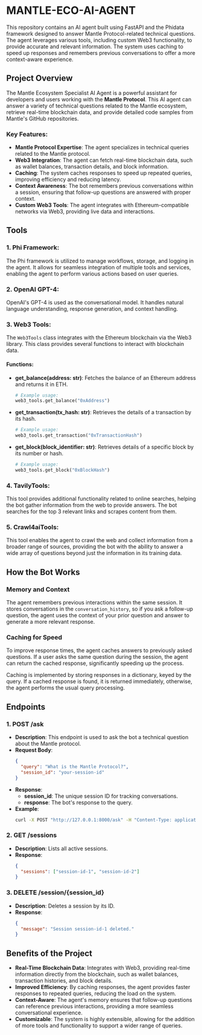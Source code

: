 ﻿# MANTLE-ECO-AI-AGENT

This repository contains an AI agent built using FastAPI and the Phidata framework designed to answer Mantle Protocol-related technical questions. The agent leverages various tools, including custom Web3 functionality, to provide accurate and relevant information. The system uses caching to speed up responses and remembers previous conversations to offer a more context-aware experience.

## Project Overview

The Mantle Ecosystem Specialist AI Agent is a powerful assistant for developers and users working with the **Mantle Protocol**. This AI agent can answer a variety of technical questions related to the Mantle ecosystem, retrieve real-time blockchain data, and provide detailed code samples from Mantle's GitHub repositories.

### Key Features:
- **Mantle Protocol Expertise**: The agent specializes in technical queries related to the Mantle protocol.
- **Web3 Integration**: The agent can fetch real-time blockchain data, such as wallet balances, transaction details, and block information.
- **Caching**: The system caches responses to speed up repeated queries, improving efficiency and reducing latency.
- **Context Awareness**: The bot remembers previous conversations within a session, ensuring that follow-up questions are answered with proper context.
- **Custom Web3 Tools**: The agent integrates with Ethereum-compatible networks via Web3, providing live data and interactions.

## Tools

### 1. **Phi Framework**:
   The Phi framework is utilized to manage workflows, storage, and logging in the agent. It allows for seamless integration of multiple tools and services, enabling the agent to perform various actions based on user queries.

### 2. **OpenAI GPT-4**:
   OpenAI's GPT-4 is used as the conversational model. It handles natural language understanding, response generation, and context handling.

### 3. **Web3 Tools**:
   The `Web3Tools` class integrates with the Ethereum blockchain via the Web3 library. This class provides several functions to interact with blockchain data.

   #### Functions:
   - **get_balance(address: str)**: 
     Fetches the balance of an Ethereum address and returns it in ETH.
     ```python
     # Example usage:
     web3_tools.get_balance("0xAddress")
     ```

   - **get_transaction(tx_hash: str)**: 
     Retrieves the details of a transaction by its hash.
     ```python
     # Example usage:
     web3_tools.get_transaction("0xTransactionHash")
     ```

   - **get_block(block_identifier: str)**: 
     Retrieves details of a specific block by its number or hash.
     ```python
     # Example usage:
     web3_tools.get_block("0xBlockHash")
     ```

### 4. **TavilyTools**:
   This tool provides additional functionality related to online searches, helping the bot gather information from the web to provide answers. The bot searches for the top 3 relevant links and scrapes content from them.

### 5. **Crawl4aiTools**:
   This tool enables the agent to crawl the web and collect information from a broader range of sources, providing the bot with the ability to answer a wide array of questions beyond just the information in its training data.

## How the Bot Works

### Memory and Context
The agent remembers previous interactions within the same session. It stores conversations in the `conversation_history`, so if you ask a follow-up question, the agent uses the context of your prior question and answer to generate a more relevant response.

### Caching for Speed
To improve response times, the agent caches answers to previously asked questions. If a user asks the same question during the session, the agent can return the cached response, significantly speeding up the process.

Caching is implemented by storing responses in a dictionary, keyed by the query. If a cached response is found, it is returned immediately, otherwise, the agent performs the usual query processing.

## Endpoints

### 1. **POST /ask**
   - **Description**: This endpoint is used to ask the bot a technical question about the Mantle protocol.
   - **Request Body**: 
     ```json
     {
       "query": "What is the Mantle Protocol?",
       "session_id": "your-session-id"
     }
     ```
   - **Response**:
     - **session_id**: The unique session ID for tracking conversations.
     - **response**: The bot's response to the query.
   - **Example**:
     ```bash
     curl -X POST "http://127.0.0.1:8000/ask" -H "Content-Type: application/json" -d '{"query": "What is the Mantle Protocol?", "session_id": "12345"}'
     ```

### 2. **GET /sessions**
   - **Description**: Lists all active sessions.
   - **Response**:
     ```json
     {
       "sessions": ["session-id-1", "session-id-2"]
     }
     ```

### 3. **DELETE /session/{session_id}**
   - **Description**: Deletes a session by its ID.
   - **Response**:
     ```json
     {
       "message": "Session session-id-1 deleted."
     }
     ```

## Benefits of the Project

- **Real-Time Blockchain Data**: Integrates with Web3, providing real-time information directly from the blockchain, such as wallet balances, transaction histories, and block details.
- **Improved Efficiency**: By caching responses, the agent provides faster responses to repeated queries, reducing the load on the system.
- **Context-Aware**: The agent's memory ensures that follow-up questions can reference previous interactions, providing a more seamless conversational experience.
- **Customizable**: The system is highly extensible, allowing for the addition of more tools and functionality to support a wider range of queries.
